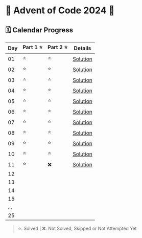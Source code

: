 # 🎄 Advent of Code 2024 🎄

## 🗓️ Calendar Progress

| Day | Part 1 ⭐ | Part 2 ⭐ | Details                                    |
|-----|---------|----------|--------------------------------------------|
| 01  | ⭐        | ⭐        | [Solution](AdventOfCode_2024_AOC/Day01.cs) |
| 02  |   ⭐      |     ⭐    | [Solution](AdventOfCode_2024_AOC/Day02.cs) |
| 03  |   ⭐      |  ⭐       | [Solution](AdventOfCode_2024_AOC/Day03.cs) |
| 04  |    ⭐     |    ⭐      | [Solution](AdventOfCode_2024_AOC/Day04.cs) |
| 05  |    ⭐     |    ⭐      | [Solution](AdventOfCode_2024_AOC/Day05.cs) |
| 06  |    ⭐     | ⭐         | [Solution](AdventOfCode_2024_AOC/Day06.cs) |
| 07  |     ⭐    |    ⭐      | [Solution](AdventOfCode_2024_AOC/Day07.cs) |
| 08  |    ⭐     |   ⭐       | [Solution](AdventOfCode_2024_AOC/Day08.cs) |
| 09  |    ⭐     |   ⭐       | [Solution](AdventOfCode_2024_AOC/Day09.cs) |
| 10  |    ⭐     |     ⭐     | [Solution](AdventOfCode_2024_AOC/Day10.cs) |
| 11  |    ⭐     |     ❌     | [Solution](AdventOfCode_2024_AOC/Day11.cs) |
| 12  |         |          |                                            |
| 13  |         |          |                                            |
| 14  |         |          |                                            |
| 15  |         |          |                                            |
| ... |         |          |                                            |
| 25  |         |          |                                            |

> ⭐: Solved | ❌: Not Solved, Skipped or Not Attempted Yet
